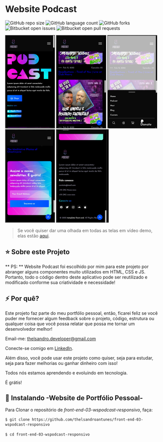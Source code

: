 # Website Podcast

![GitHub repo size](https://img.shields.io/github/repo-size/iuricode/README-template?style=for-the-badge)
![GitHub language count](https://img.shields.io/github/languages/count/iuricode/README-template?style=for-the-badge)
![GitHub forks](https://img.shields.io/github/forks/iuricode/README-template?style=for-the-badge)
![Bitbucket open issues](https://img.shields.io/bitbucket/issues/iuricode/README-template?style=for-the-badge)
![Bitbucket open pull requests](https://img.shields.io/bitbucket/pr-raw/iuricode/README-template?style=for-the-badge)

<a><img height="300" src="https://github.com/thelsandroantunes/front-end-03-wspodcast-responsivo/blob/main/screens/screen-podcast-01.JPG" alt="screen-1"></a>
<a><img height="300" src="https://github.com/thelsandroantunes/front-end-03-wspodcast-responsivo/blob/main/screens/screen-podcast-02.JPG" alt="screen-2"></a>
<a><img height="300" src="https://github.com/thelsandroantunes/front-end-03-wspodcast-responsivo/blob/main/screens/screen-podcast-03.JPG" alt="screen-3"></a>
<a><img height="300" src="https://github.com/thelsandroantunes/front-end-03-wspodcast-responsivo/blob/main/screens/screen-podcast-04.JPG" alt="screen-4"></a>
<a><img height="300" src="https://github.com/thelsandroantunes/front-end-03-wspodcast-responsivo/blob/main/screens/screen-podcast-05.JPG" alt="screen-5"></a>


> Se você quiser dar uma olhada em todas as telas em vídeo demo, elas estão [aqui](https://www.youtube.com/watch?v=m377tVJmdNA).

## ⭐ Sobre este Projeto

** PS: ** Website Podcast foi escolhido por mim para este projeto por abranger alguns componentes muito utilizados em HTML, CSS e JS. Portanto, todo o código dentro deste aplicativo pode ser reutilizado e modificado conforme sua criatividade e necessidade!

## ⚡ Por quê?

Este projeto faz parte do meu portfólio pessoal, então, ficarei feliz se você puder me fornecer algum feedback sobre o projeto, código, estrutura ou qualquer coisa que você possa relatar que possa me tornar um desenvolvedor melhor!

Email-me: thelsandro.developer@gmail.com

Conecte-se comigo em [LinkedIn](https://www.linkedin.com/in/thelsandro-developer/).

Além disso, você pode usar este projeto como quiser, seja para estudar, seja para fazer melhorias ou ganhar dinheiro com isso!

Todos nós estamos aprendendo e evoluindo em tecnologia.

É grátis!

## 🚀 Instalando -Website de Portfólio Pessoal-

Para Clonar o repositório de *front-end-03-wspodcast-responsivo*, faça:

```
$ git clone https://github.com/thelsandroantunes/front-end-03-wspodcast-responsivo

$ cd front-end-03-wspodcast-responsivo
```


